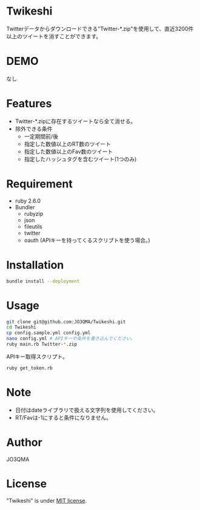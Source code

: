 # Twikeshi
Twitterデータからダウンロードできる"Twitter-*.zip"を使用して、直近3200件以上のツイートを消すことができます。
# DEMO
なし
# Features

- Twitter-*.zipに存在するツイートなら全て消せる。
- 除外できる条件
  - 一定期間前/後
  - 指定した数値以上のRT数のツイート
  - 指定した数値以上のFav数のツイート
  - 指定したハッシュタグを含むツイート(1つのみ)
# Requirement
 
* ruby 2.6.0
* Bundler
  * rubyzip
  * json
  * fileutils
  * twitter
  * oauth (APIキーを持ってくるスクリプトを使う場合。)

# Installation
 
```bash
bundle install --deployment
```
 
# Usage

```bash
git clone git@github.com:JO3QMA/Twikeshi.git
cd Twikeshi
cp config.sample.yml config.yml
nano config.yml # APIキーや条件を書き込んでください。
ruby main.rb Twitter-*.zip
```
APIキー取得スクリプト。
```bash
ruby get_token.rb
```

# Note

- 日付はdateライブラリで扱える文字列を使用してください。
- RT/Favは-1にすると条件になりません。

# Author
 
JO3QMA
 
# License
 
"Twikeshi" is under [MIT license](https://en.wikipedia.org/wiki/MIT_License).